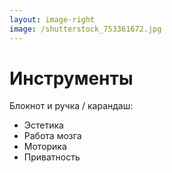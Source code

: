 ```yaml
---
layout: image-right
image: /shutterstock_753361672.jpg
---
```


# Инструменты

Блокнот и ручка / карандаш:

- Эстетика
- Работа мозга
- Моторика
- Приватность

<!--
Плюсы и минусы ведения заметок в оффлайн формате
-->
